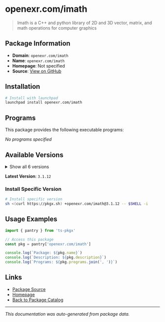 # openexr.com/imath

> Imath is a C++ and python library of 2D and 3D vector, matrix, and math operations for computer graphics

## Package Information

- **Domain**: `openexr.com/imath`
- **Name**: `openexr.com/imath`
- **Homepage**: Not specified
- **Source**: [View on GitHub](https://github.com/pkgxdev/pantry/tree/main/projects/openexr.com/imath/package.yml)

## Installation

```bash
# Install with launchpad
launchpad install openexr.com/imath
```

## Programs

This package provides the following executable programs:

*No programs specified*

## Available Versions

<details>
<summary>Show all 6 versions</summary>

- `3.1.12`, `3.1.11`, `3.1.10`, `3.1.9`, `3.1.8`
- `3.1.7`

</details>

**Latest Version**: `3.1.12`

### Install Specific Version

```bash
# Install specific version
sh <(curl https://pkgx.sh) +openexr.com/imath@3.1.12 -- $SHELL -i
```

## Usage Examples

```typescript
import { pantry } from 'ts-pkgx'

// Access this package
const pkg = pantry['openexr.com/imath']

console.log(`Package: ${pkg.name}`)
console.log(`Description: ${pkg.description}`)
console.log(`Programs: ${pkg.programs.join(', ')}`)
```

## Links

- [Package Source](https://github.com/pkgxdev/pantry/tree/main/projects/openexr.com/imath/package.yml)
- [Homepage](#)
- [Back to Package Catalog](../../../package-catalog.md)

---

*This documentation was auto-generated from package data.*
